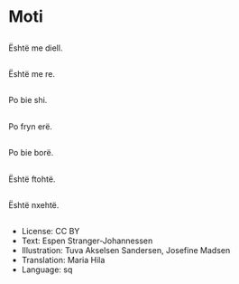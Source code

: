 # Moti

##
Është me diell.

##
Është me re.

##
Po bie shi.

##
Po fryn erë.

##
Po bie borë.

##
Është ftohtë.

##
Është nxehtë.

##
* License: CC BY
* Text: Espen Stranger-Johannessen
* Illustration: Tuva Akselsen Sandersen, Josefine Madsen
* Translation: Maria Hila
* Language: sq
